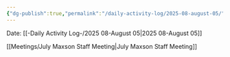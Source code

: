 ```yaml
---
{"dg-publish":true,"permalink":"/daily-activity-log/2025-08-august-05/","noteIcon":"","created":"2025-08-05T08:10:32.951-05:00"}
---
```


Date: [[-Daily Activity Log-/2025 08-August 05\|2025 08-August 05]]

[[Meetings/July Maxson Staff Meeting\|July Maxson Staff Meeting]]